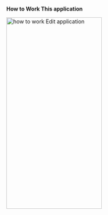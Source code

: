 <b><strong>How to Work This application</strong></b>


<img alt="how to work Edit application" width="250" height="500" src="https://media.giphy.com/media/v1.Y2lkPTc5MGI3NjExbnlhM20wcndyMWVheDB3OXoyc3J2cm5rNm8ydnYzcG91djJ1MnhxdyZlcD12MV9pbnRlcm5hbF9naWZfYnlfaWQmY3Q9Zw/9ei1b7tTYOp2ZkqpWm/giphy.gif">
